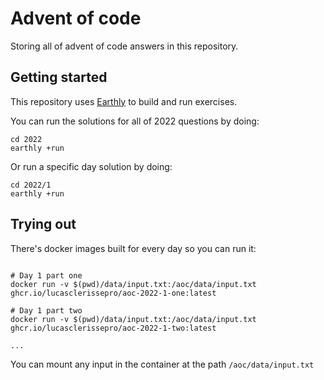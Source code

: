 # Advent of code

Storing all of advent of code answers in this repository.

## Getting started

This repository uses [Earthly](https://earthly.dev) to build and run exercises.

You can run the solutions for all of 2022 questions by doing:

```
cd 2022
earthly +run
```

Or run a specific day solution by doing:

```
cd 2022/1
earthly +run
```


## Trying out

There's docker images built for every day so you can run it:

```shell

# Day 1 part one
docker run -v $(pwd)/data/input.txt:/aoc/data/input.txt ghcr.io/lucasclerissepro/aoc-2022-1-one:latest 

# Day 1 part two
docker run -v $(pwd)/data/input.txt:/aoc/data/input.txt ghcr.io/lucasclerissepro/aoc-2022-1-two:latest 

...

```

You can mount any input in the container at the path `/aoc/data/input.txt`
